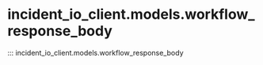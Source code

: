 # incident_io_client.models.workflow_response_body

::: incident_io_client.models.workflow_response_body